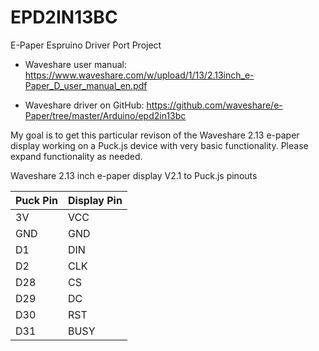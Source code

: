 # EPD2IN13BC
E-Paper Espruino Driver Port Project

- Waveshare user manual: https://www.waveshare.com/w/upload/1/13/2.13inch_e-Paper_D_user_manual_en.pdf

- Waveshare driver on GitHub: https://github.com/waveshare/e-Paper/tree/master/Arduino/epd2in13bc

My goal is to get this particular revison of the Waveshare 2.13 e-paper display working on a Puck.js device with very basic functionality.  Please expand functionality as needed.

Waveshare 2.13 inch e-paper display V2.1 to Puck.js pinouts

| Puck Pin | Display Pin |
|--------- | ----------- |
| 3V | VCC |         
| GND | GND |
| D1 | DIN |
| D2 | CLK |
| D28 | CS |
| D29 | DC |
| D30 | RST |
| D31 | BUSY |
